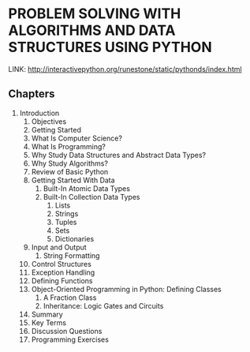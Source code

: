 # PROBLEM SOLVING WITH ALGORITHMS AND DATA STRUCTURES USING PYTHON

LINK: http://interactivepython.org/runestone/static/pythonds/index.html

## Chapters

1. Introduction
   1. Objectives
   2. Getting Started
   3. What Is Computer Science?
   4. What Is Programming?
   5. Why Study Data Structures and Abstract Data Types?
   6. Why Study Algorithms?
   7. Review of Basic Python
   8. Getting Started With Data
      1. Built-In Atomic Data Types
      2. Built-In Collection Data Types
         1. Lists
         2. Strings
         3. Tuples
         4. Sets
         5. Dictionaries
   9. Input and Output
      1. String Formatting
   10. Control Structures
   11. Exception Handling
   12. Defining Functions
   13. Object-Oriented Programming in Python: Defining Classes
       1. A Fraction Class
       2. Inheritance: Logic Gates and Circuits
   14. Summary
   15. Key Terms
   16. Discussion Questions
   17. Programming Exercises
